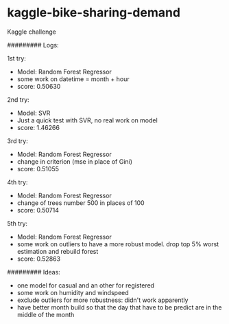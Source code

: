 kaggle-bike-sharing-demand
==========================

Kaggle challenge

#########
Logs:

1st try: 
- Model: Random Forest Regressor
- some work on datetime = month + hour
- score: 0.50630

2nd try:
- Model: SVR
- Just a quick test with SVR, no real work on model
- score: 1.46266

3rd try:
- Model: Random Forest Regressor
- change in criterion (mse in place of Gini)
- score: 0.51055

4th try:
- Model: Random Forest Regressor
- change of trees number 500 in places of 100
- score: 0.50714

5th try:
- Model: Random Forest Regressor
- some work on outliers to have a more robust model.
drop top 5% worst estimation and rebuild forest
- score: 0.52863



#########
Ideas: 
- one model for casual and an other for registered
- some work on humidity and windspeed
- exclude outliers for more robustness: didn't work apparently
- have better month build so that the day that have to be predict are in the middle of the month

